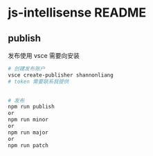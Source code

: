 # js-intellisense README


## publish
发布使用 vsce 需要向安装

```bash
# 创建发布账户
vsce create-publisher shannonliang
# token 需要联系我提供
 

# 发布
npm run publish
or
npm run minor
or 
npm run major
or
npm run patch
```
